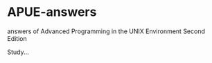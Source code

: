 APUE-answers
============

answers of Advanced Programming in the UNIX Environment Second Edition

Study...

